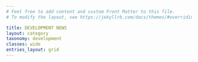 ```yaml
---
# Feel free to add content and custom Front Matter to this file.
# To modify the layout, see https://jekyllrb.com/docs/themes/#overriding-theme-defaults

title: DEVELOPMENT NEWS
layout: category
taxonomy: development
classes: wide
entries_layout: grid
---
```


